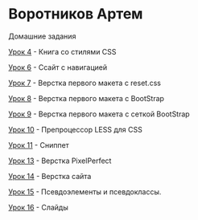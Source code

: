 

# Воротников Артем
Домашние задания


[Урок 4](http://42irepad.github.io/Book/ "Урок 4") - Книга со стилями CSS


[Урок 6](http://42irepad.github.io/Sait-in-Navi/ "Урок 6") - Ссайт с навигацией


[Урок 7](http://42irepad.github.io/First-sait/ "Урок 7") - Верстка первого макета с reset.css


[Урок 8](http://42irepad.github.io/lesson%208/ "Урок 8") - Верстка первого макета с BootStrap


[Урок 9](http://42irepad.github.io/Lesson%209/ "Урок 9") - Верстка первого макета с сеткой BootStrap


[Урок 10](http://42irepad.github.io/lesson%2010/ "Урок 10") - Препроцессор LESS для CSS


[Урок 11](http://42irepad.github.io/Lesson%2011/ "Урок 11") - Сниппет


[Урок 13](https://42irepad.github.io/Lesson%2013/ "Урок 13") - Верстка PixelPerfect


[Урок 14](https://42irepad.github.io/Lesson%2014/ "Урок 14") - Верстка сайта


[Урок 15](https://42irepad.github.io/Lesson%2015/ "Урок 15") - Псевдоэлементы и псевдоклассы.


[Урок 16](https://42irepad.github.io/Lesson_16_slide/ "Урок 16") - Слайды
